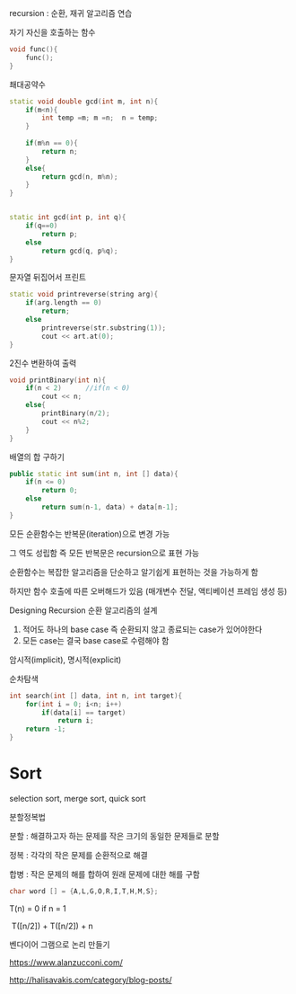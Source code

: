 recursion : 순환, 재귀 알고리즘 연습

자기 자신을 호출하는 함수

```c++
void func(){
    func();
}
```

 쵀대공약수

```c++
static void double gcd(int m, int n){
    if(m<n){
        int temp =m; m =n;  n = temp;
    }
    
    if(m%n == 0){
        return n;
    }
    else{
        return gcd(n, m%n);
    }
}


static int gcd(int p, int q){
    if(q==0)
        return p;
    else
        return gcd(q, p%q);
}
```



문자열 뒤집어서 프린트

```c++
static void printreverse(string arg){
    if(arg.length == 0)
        return;
    else
        printreverse(str.substring(1));
    	cout << art.at(0);
}
```



2진수 변환하여 출력

```c++
void printBinary(int n){
    if(n < 2)      //if(n < 0)
        cout << n;    
    else{
        printBinary(n/2);
        cout << n%2;
    }
}
```



배열의 합 구하기

```c++
public static int sum(int n, int [] data){
    if(n <= 0)
        return 0;
    else
        return sum(n-1, data) + data[n-1];
}
```



모든 순환함수는 반복문(iteration)으로 변경 가능

그 역도 성립함 즉 모든 반복문은 recursion으로 표현 가능

순환함수는 복잡한 알고리즘을 단순하고 알기쉽게 표현하는 것을 가능하게 함

하지만 함수 호출에 따른 오버해드가 있음 (매개변수 전달, 액티베이션 프레임 생성 등)





Designing Recursion 순환 알고리즘의 설계

1. 적어도 하나의 base case  즉 순환되지 않고 종료되는  case가 있어야한다
2. 모든 case는 결국 base case로 수렴해야 함



암시적(implicit), 명시적(explicit)

순차탐색

```c++
int search(int [] data, int n, int target){
    for(int i = 0; i<n; i++)
        if(data[i] == target)
            return i;
    return -1;
}

```







# Sort

selection sort, merge sort, quick sort

분할정복법

분할 : 해결하고자 하는 문제를 작은 크기의 동일한 문제들로 분할

정복 : 각각의 작은 문제를 순환적으로 해결

합병 : 작은 문제의 해를 합하여 원래 문제에 대한 해를 구함

```c++
char word [] = {A,L,G,O,R,I,T,H,M,S};

```

T(n) = 0  if n = 1

​       T([n/2]) + T([n/2]) + n 

벤다이어 그램으로 논리 만들기

https://www.alanzucconi.com/

http://halisavakis.com/category/blog-posts/

